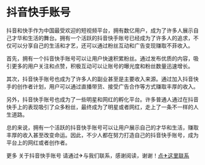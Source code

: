 # 抖音快手账号

抖音和快手作为中国最受欢迎的短视频平台，拥有数亿用户，成为了许多人展示自己才华和生活的舞台。拥有一个活跃的抖音快手账号已经成为了许多人的追求，不仅可以分享自己的生活和才艺，还可以通过粉丝互动和广告变现赚取不菲收入。

首先，拥有一个抖音快手账号可以让用户快速积累粉丝。通过发布优质的内容，吸引更多的用户关注和点赞，积极互动可以让账号的曝光度和粉丝数量迅速增长。

其次，抖音快手账号也成为了许多人的副业甚至是主要收入来源。通过加入抖音快手的创作者计划，用户可以通过直播带货、接受广告合作等方式赚取丰厚的收入。

另外，抖音快手账号也成为了一些明星和网红的孵化平台。许多普通人通过在抖音快手上的表现吸引了众多粉丝，最终成为了明星或者网红，走上了一条不一样的人生道路。

总的来说，拥有一个活跃的抖音快手账号可以让用户展示自己的才华和生活，赚取丰厚的收入甚至改变命运。因此，不少人都在努力打造自己的抖音快手账号，成为平台上的网红或者创作者。

更多 关于抖音快手账号 请通过✈与我们联系，感谢阅读，谢谢！[点✈这里联系](https://abc.k02.cc)